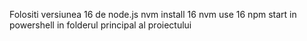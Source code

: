 Folositi versiunea 16 de node.js
nvm install 16
nvm use 16
npm start in powershell in folderul principal al proiectului
